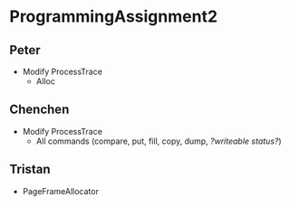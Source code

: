# ProgrammingAssignment2

## Peter
- Modify ProcessTrace
  - Alloc

## Chenchen
- Modify ProcessTrace
  - All commands (compare, put, fill, copy, dump, *?writeable status?*)

## Tristan
- PageFrameAllocator
